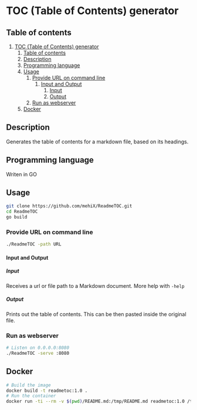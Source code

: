 # TOC (Table of Contents) generator

## Table of contents

<!-- GENERATED TOC -->
1. [TOC (Table of Contents) generator](#toc-table-of-contents-generator)
    1. [Table of contents](#table-of-contents)
    2. [Description](#description)
    3. [Programming language](#programming-language)
    4. [Usage](#usage)
        1. [Provide URL on command line](#provide-url-on-command-line)
            1. [Input and Output](#input-and-output)
                1. [Input](#input)
                2. [Output](#output)
        2. [Run as webserver](#run-as-webserver)
    5. [Docker](#docker)
<!-- GENERATED TOC -->

## Description
Generates the table of contents for a markdown file, based on its headings.

## Programming language
Writen in GO

## Usage
```bash
git clone https://github.com/mehiX/ReadmeTOC.git
cd ReadmeTOC
go build
```

### Provide URL on command line
```bash
./ReadmeTOC -path URL
```

#### Input and Output

##### Input
Receives a url or file path to a Markdown document. More help with `-help`

##### Output
Prints out the table of contents. This can be then pasted inside the original file.


### Run as webserver
```bash
# Listen on 0.0.0.0:8080
./ReadmeTOC -serve :8080
```

## Docker

```bash
# Build the image
docker build -t readmetoc:1.0 .
# Run the container
docker run -ti --rm -v $(pwd)/README.md:/tmp/README.md readmetoc:1.0 /tmp/README.md
```